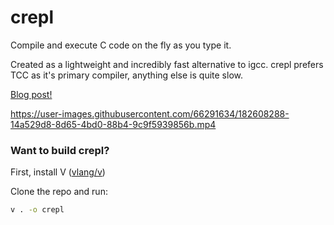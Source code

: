 # crepl
Compile and execute C code on the fly as you type it.

Created as a lightweight and incredibly fast alternative to igcc. crepl prefers TCC as it's primary compiler, anything else is quite slow.

[Blog post!](https://blog.l-m.dev/posts/crepl/)

https://user-images.githubusercontent.com/66291634/182608288-14a529d8-8d65-4bd0-88b4-9c9f5939856b.mp4

### Want to build crepl?

First, install V ([vlang/v](https://github.com/vlang/v))

Clone the repo and run:
```sh
v . -o crepl
```
